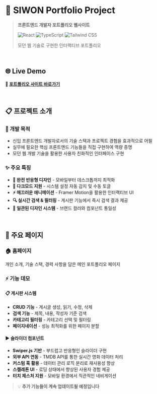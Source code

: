 # 🚀 **SIWON Portfolio Project**

> **프론트엔드 개발자 포트폴리오 웹사이트**
>
> ![React](https://img.shields.io/badge/React-19.1.0-61DAFB?logo=react&logoColor=white) ![TypeScript](https://img.shields.io/badge/TypeScript-5.8.3-3178C6?logo=typescript&logoColor=white) ![Tailwind CSS](https://img.shields.io/badge/Tailwind_CSS-4.1.7-06B6D4?logo=tailwindcss&logoColor=white)
>
> 모던 웹 기술로 구현한 인터랙티브 포트폴리오

<br>

## 🌐 **Live Demo**

**🔗 [포트폴리오 사이트 바로가기](https://siwonsportfolio.netlify.app)**

<br>

## 📋 **프로젝트 소개**

### **🎯 개발 목적**

- 신입 프론트엔드 개발자로서의 기술 스택과 프로젝트 경험을 효과적으로 어필
- 실무에 필요한 핵심 프론트엔드 기능들을 직접 구현하여 역량 증명
- 모던 웹 개발 기술을 활용한 사용자 친화적인 인터페이스 구현

### **✨ 주요 특징**

- **📱 완전 반응형 디자인** - 모바일부터 데스크톱까지 최적화
- **🌙 다크모드 지원** - 시스템 설정 자동 감지 및 수동 토글
- **⚡ 매끄러운 애니메이션** - Framer Motion을 활용한 인터랙티브 UI
- **🔍 실시간 검색 & 필터링** - 게시판 기능에서 즉시 검색 결과 제공
- **🎨 일관된 디자인 시스템** - 브랜드 컬러와 컴포넌트 통일성

<br>

## 🎨 **주요 페이지**

### **🏠 홈페이지**

개인 소개, 기술 스택, 경력 사항을 담은 메인 포트폴리오 페이지

### **⚡ 기능 데모**

#### **📋 게시판 시스템**

- **CRUD 기능** - 게시글 생성, 읽기, 수정, 삭제
- **검색 기능** - 제목, 내용, 작성자 기준 검색
- **카테고리 필터링** - 카테고리 선택 및 필터링
- **페이지네이션** - 성능 최적화를 위한 페이지 분할

#### **▶️ 슬라이더 컴포넌트**

- **Swiper.js 기반** - 부드럽고 반응형인 슬라이더 구현
- **외부 API 연동** - TMDB API를 통한 실시간 영화 데이터 처리
- **커스텀 훅 활용** - 데이터 관리 로직 분리로 재사용성 향상
- **스켈레톤 UI** - 로딩 상태에서 향상된 사용자 경험 제공
- **터치 제스처 지원** - 모바일 환경에서 직관적인 네비게이션

> 💡 **추가 기능들이 계속 업데이트될 예정입니다**

<br>
